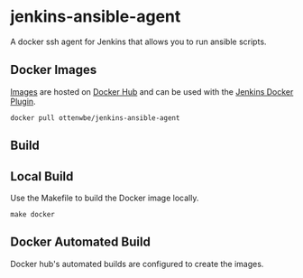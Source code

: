 # jenkins-ansible-agent

A docker ssh agent for Jenkins that allows you to run ansible scripts. 


## Docker Images

[Images](https://hub.docker.com/r/ottenwbe/jenkins-ansible-agent) are hosted on [Docker Hub](https://hub.docker.com/) and can be used with the [Jenkins Docker Plugin](https://wiki.jenkins.io/display/JENKINS/Docker+Plugin).

```
docker pull ottenwbe/jenkins-ansible-agent
```

## Build

## Local Build

Use the Makefile to build the Docker image locally.

```
make docker
```

## Docker Automated Build

Docker hub's automated builds are configured to create the images.